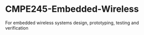 # CMPE245-Embedded-Wireless
For embedded wireless systems design, prototyping, testing and verification
